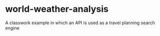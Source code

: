 # world-weather-analysis
A classwork example in which an API is used as a travel planning search engine
